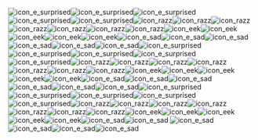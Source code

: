 ![icon_e_surprised](https://user-images.githubusercontent.com/63570012/157149821-8a133be3-9d8d-4fc5-add2-5abacdb2fb8e.gif)![icon_e_surprised](https://user-images.githubusercontent.com/63570012/157149821-8a133be3-9d8d-4fc5-add2-5abacdb2fb8e.gif)![icon_e_surprised](https://user-images.githubusercontent.com/63570012/157149821-8a133be3-9d8d-4fc5-add2-5abacdb2fb8e.gif)![icon_e_surprised](https://user-images.githubusercontent.com/63570012/157149821-8a133be3-9d8d-4fc5-add2-5abacdb2fb8e.gif)![icon_e_surprised](https://user-images.githubusercontent.com/63570012/157149821-8a133be3-9d8d-4fc5-add2-5abacdb2fb8e.gif)![icon_razz](https://user-images.githubusercontent.com/63570012/157149829-519fe727-45ae-4e21-ab57-efe66b647af6.gif)![icon_razz](https://user-images.githubusercontent.com/63570012/157149829-519fe727-45ae-4e21-ab57-efe66b647af6.gif)![icon_razz](https://user-images.githubusercontent.com/63570012/157149829-519fe727-45ae-4e21-ab57-efe66b647af6.gif)![icon_razz](https://user-images.githubusercontent.com/63570012/157149829-519fe727-45ae-4e21-ab57-efe66b647af6.gif)![icon_razz](https://user-images.githubusercontent.com/63570012/157149829-519fe727-45ae-4e21-ab57-efe66b647af6.gif)![icon_razz](https://user-images.githubusercontent.com/63570012/157149829-519fe727-45ae-4e21-ab57-efe66b647af6.gif)![icon_razz](https://user-images.githubusercontent.com/63570012/157149829-519fe727-45ae-4e21-ab57-efe66b647af6.gif)![icon_eek](https://user-images.githubusercontent.com/63570012/157149849-2f64ef30-ac2b-4e23-9b22-0f91cbe95b60.gif)![icon_eek](https://user-images.githubusercontent.com/63570012/157149849-2f64ef30-ac2b-4e23-9b22-0f91cbe95b60.gif)![icon_eek](https://user-images.githubusercontent.com/63570012/157149849-2f64ef30-ac2b-4e23-9b22-0f91cbe95b60.gif)![icon_eek](https://user-images.githubusercontent.com/63570012/157149849-2f64ef30-ac2b-4e23-9b22-0f91cbe95b60.gif)![icon_eek](https://user-images.githubusercontent.com/63570012/157149849-2f64ef30-ac2b-4e23-9b22-0f91cbe95b60.gif)![icon_e_sad](https://user-images.githubusercontent.com/63570012/157149866-ee64c82b-b5de-4247-9fc6-ba84d373f97c.gif)![icon_e_sad](https://user-images.githubusercontent.com/63570012/157149866-ee64c82b-b5de-4247-9fc6-ba84d373f97c.gif)![icon_e_sad](https://user-images.githubusercontent.com/63570012/157149866-ee64c82b-b5de-4247-9fc6-ba84d373f97c.gif)![icon_e_sad](https://user-images.githubusercontent.com/63570012/157149866-ee64c82b-b5de-4247-9fc6-ba84d373f97c.gif)![icon_e_sad](https://user-images.githubusercontent.com/63570012/157149866-ee64c82b-b5de-4247-9fc6-ba84d373f97c.gif)![icon_e_sad](https://user-images.githubusercontent.com/63570012/157149866-ee64c82b-b5de-4247-9fc6-ba84d373f97c.gif)![icon_e_surprised](https://user-images.githubusercontent.com/63570012/157149821-8a133be3-9d8d-4fc5-add2-5abacdb2fb8e.gif)![icon_e_surprised](https://user-images.githubusercontent.com/63570012/157149821-8a133be3-9d8d-4fc5-add2-5abacdb2fb8e.gif)![icon_e_surprised](https://user-images.githubusercontent.com/63570012/157149821-8a133be3-9d8d-4fc5-add2-5abacdb2fb8e.gif)![icon_e_surprised](https://user-images.githubusercontent.com/63570012/157149821-8a133be3-9d8d-4fc5-add2-5abacdb2fb8e.gif)![icon_e_surprised](https://user-images.githubusercontent.com/63570012/157149821-8a133be3-9d8d-4fc5-add2-5abacdb2fb8e.gif)![icon_razz](https://user-images.githubusercontent.com/63570012/157149829-519fe727-45ae-4e21-ab57-efe66b647af6.gif)![icon_razz](https://user-images.githubusercontent.com/63570012/157149829-519fe727-45ae-4e21-ab57-efe66b647af6.gif)![icon_razz](https://user-images.githubusercontent.com/63570012/157149829-519fe727-45ae-4e21-ab57-efe66b647af6.gif)![icon_razz](https://user-images.githubusercontent.com/63570012/157149829-519fe727-45ae-4e21-ab57-efe66b647af6.gif)![icon_razz](https://user-images.githubusercontent.com/63570012/157149829-519fe727-45ae-4e21-ab57-efe66b647af6.gif)![icon_razz](https://user-images.githubusercontent.com/63570012/157149829-519fe727-45ae-4e21-ab57-efe66b647af6.gif)![icon_razz](https://user-images.githubusercontent.com/63570012/157149829-519fe727-45ae-4e21-ab57-efe66b647af6.gif)![icon_eek](https://user-images.githubusercontent.com/63570012/157149849-2f64ef30-ac2b-4e23-9b22-0f91cbe95b60.gif)![icon_eek](https://user-images.githubusercontent.com/63570012/157149849-2f64ef30-ac2b-4e23-9b22-0f91cbe95b60.gif)![icon_eek](https://user-images.githubusercontent.com/63570012/157149849-2f64ef30-ac2b-4e23-9b22-0f91cbe95b60.gif)![icon_eek](https://user-images.githubusercontent.com/63570012/157149849-2f64ef30-ac2b-4e23-9b22-0f91cbe95b60.gif)![icon_eek](https://user-images.githubusercontent.com/63570012/157149849-2f64ef30-ac2b-4e23-9b22-0f91cbe95b60.gif)![icon_e_sad](https://user-images.githubusercontent.com/63570012/157149866-ee64c82b-b5de-4247-9fc6-ba84d373f97c.gif)![icon_e_sad](https://user-images.githubusercontent.com/63570012/157149866-ee64c82b-b5de-4247-9fc6-ba84d373f97c.gif)![icon_e_sad](https://user-images.githubusercontent.com/63570012/157149866-ee64c82b-b5de-4247-9fc6-ba84d373f97c.gif)![icon_e_sad](https://user-images.githubusercontent.com/63570012/157149866-ee64c82b-b5de-4247-9fc6-ba84d373f97c.gif)![icon_e_sad](https://user-images.githubusercontent.com/63570012/157149866-ee64c82b-b5de-4247-9fc6-ba84d373f97c.gif)![icon_e_sad](https://user-images.githubusercontent.com/63570012/157149866-ee64c82b-b5de-4247-9fc6-ba84d373f97c.gif)![icon_e_surprised](https://user-images.githubusercontent.com/63570012/157149821-8a133be3-9d8d-4fc5-add2-5abacdb2fb8e.gif)![icon_e_surprised](https://user-images.githubusercontent.com/63570012/157149821-8a133be3-9d8d-4fc5-add2-5abacdb2fb8e.gif)![icon_e_surprised](https://user-images.githubusercontent.com/63570012/157149821-8a133be3-9d8d-4fc5-add2-5abacdb2fb8e.gif)![icon_e_surprised](https://user-images.githubusercontent.com/63570012/157149821-8a133be3-9d8d-4fc5-add2-5abacdb2fb8e.gif)![icon_e_surprised](https://user-images.githubusercontent.com/63570012/157149821-8a133be3-9d8d-4fc5-add2-5abacdb2fb8e.gif)![icon_razz](https://user-images.githubusercontent.com/63570012/157149829-519fe727-45ae-4e21-ab57-efe66b647af6.gif)![icon_razz](https://user-images.githubusercontent.com/63570012/157149829-519fe727-45ae-4e21-ab57-efe66b647af6.gif)![icon_razz](https://user-images.githubusercontent.com/63570012/157149829-519fe727-45ae-4e21-ab57-efe66b647af6.gif)![icon_razz](https://user-images.githubusercontent.com/63570012/157149829-519fe727-45ae-4e21-ab57-efe66b647af6.gif)![icon_razz](https://user-images.githubusercontent.com/63570012/157149829-519fe727-45ae-4e21-ab57-efe66b647af6.gif)![icon_razz](https://user-images.githubusercontent.com/63570012/157149829-519fe727-45ae-4e21-ab57-efe66b647af6.gif)![icon_razz](https://user-images.githubusercontent.com/63570012/157149829-519fe727-45ae-4e21-ab57-efe66b647af6.gif)![icon_eek](https://user-images.githubusercontent.com/63570012/157149849-2f64ef30-ac2b-4e23-9b22-0f91cbe95b60.gif)![icon_eek](https://user-images.githubusercontent.com/63570012/157149849-2f64ef30-ac2b-4e23-9b22-0f91cbe95b60.gif)![icon_eek](https://user-images.githubusercontent.com/63570012/157149849-2f64ef30-ac2b-4e23-9b22-0f91cbe95b60.gif)![icon_eek](https://user-images.githubusercontent.com/63570012/157149849-2f64ef30-ac2b-4e23-9b22-0f91cbe95b60.gif)![icon_eek](https://user-images.githubusercontent.com/63570012/157149849-2f64ef30-ac2b-4e23-9b22-0f91cbe95b60.gif)![icon_e_sad](https://user-images.githubusercontent.com/63570012/157149866-ee64c82b-b5de-4247-9fc6-ba84d373f97c.gif)![icon_e_sad](https://user-images.githubusercontent.com/63570012/157149866-ee64c82b-b5de-4247-9fc6-ba84d373f97c.gif) ![icon_e_sad](https://user-images.githubusercontent.com/63570012/157149866-ee64c82b-b5de-4247-9fc6-ba84d373f97c.gif)![icon_e_sad](https://user-images.githubusercontent.com/63570012/157149866-ee64c82b-b5de-4247-9fc6-ba84d373f97c.gif)![icon_e_sad](https://user-images.githubusercontent.com/63570012/157149866-ee64c82b-b5de-4247-9fc6-ba84d373f97c.gif)![icon_e_sad](https://user-images.githubusercontent.com/63570012/157149866-ee64c82b-b5de-4247-9fc6-ba84d373f97c.gif)

